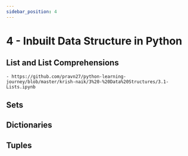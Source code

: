 ```yaml
---
sidebar_position: 4
---
```


# 4 - Inbuilt Data Structure in Python

## List and List Comprehensions

    - https://github.com/pravn27/python-learning-journey/blob/master/krish-naik/3%20-%20Data%20Structures/3.1-Lists.ipynb

## Sets

## Dictionaries

## Tuples
